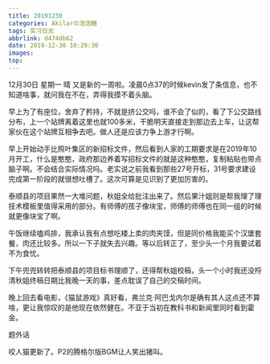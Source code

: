 ```yaml
---
title: 20191230
categories: Akilarの泡泡糖
tags: 实习日志
abbrlink: d474db62
date: 2019-12-30 10:29:30
images:
top:
---
```

12月30日 星期一 晴
又是新的一周啦。凌晨0点37的时候kevin发了条信息，也不知道啥事，就问我在不在，弄得我摸不着头脑。

早上为了有座位，舍弃了矜持，不就是挤公交吗，谁不会了似的，看了下公交路线分布，上一个站牌离着这里也就100多米，干脆明天直接走到那边去上车，让这帮家伙在这个站牌互相争去吧。做人还是应该力争上游才行啊。

早上开始动手比照叶集区的新招标文件，然后看到人家的工期要求是在2019年10月开工，什么是憨憨，政府那边养着写招标文件的就是这种憨憨，复制粘贴也带点脑子啊。不会结合实际情况吗。老实说之前我看到那些27号开标，31号要求建设完成第一阶段的就很想吐槽了。这次可算是见识到了更加厉害的。

泰顺县的项目果然一大堆问题，秋姐全给批注出来了。然后果汁姐则是帮我理了理技术模板里值得采用的部分。有师傅的孩子像块宝，师傅的师傅也在同一组的时候就更像块宝了啊。

午饭继续嗑鸡排，我承认我有点想吃楼上卖的肉夹馍，但是同价格我能买个汉堡套餐，肉还比较多。所以一下子就失去兴趣。等以后转正了，至少头一个月我要试着不为食忧。

下午兜兜转转把泰顺县的项目标书理顺了，还得帮秋姐校稿，头一个小时我还没捋清秋姐终稿日期比我晚一天的事，差点耽误了自己的交稿时间。

晚上回去看电影，《猫鼠游戏》真好看，弗兰克·阿巴戈内尔是确有其人这点还不算啥，更让我惊叹的是他现在依然健在。不亚于当初在教科书和新闻里同时看到霍金。

题外话

咬人猫更新了。P2的腾格尔版BGM让人笑出猪叫。

